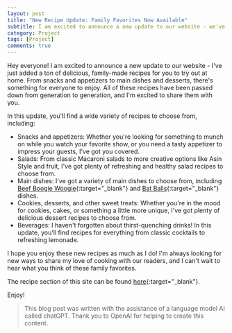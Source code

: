 ```yaml
---
layout: post
title: "New Recipe Update: Family Favorites Now Available"
subtitle: I am excited to announce a new update to our website - we've just added a ton of delicious, family-made recipes for you to try out at home.
category: Project
tags: [Project]
comments: true
---
```


Hey everyone! I am excited to announce a new update to our website - I've just added a ton of delicious, family-made recipes for you to try out at home. From snacks and appetizers to main dishes and desserts, there's something for everyone to enjoy. All of these recipes have been passed down from generation to generation, and I'm excited to share them with you.

In this update, you'll find a wide variety of recipes to choose from, including:

- Snacks and appetizers: Whether you're looking for something to munch on while you watch your favorite show, or you need a tasty appetizer to impress your guests, I've got you covered.
- Salads: From classic Macaroni salads to more creative options like Asin Style and fruit, I've got plenty of refreshing and healthy salad recipes to choose from.
- Main dishes: I've got a variety of main dishes to choose from, including [Beef Boogie Woogie](https://dovarfalcone.github.io/2023-01-05-Beef-Boogie-Woogie/){:target="_blank"} and [Bat Balls](https://dovarfalcone.github.io/2023-01-05-Bat-Balls/){:target="_blank"} dishes.
- Cookies, desserts, and other sweet treats: Whether you're in the mood for cookies, cakes, or something a little more unique, I've got plenty of delicious dessert recipes to choose from.
- Beverages: I haven't forgotten about thirst-quenching drinks! In this update, you'll find recipes for everything from classic cocktails to refreshing lemonade.

I hope you enjoy these new recipes as much as I do! I'm always looking for new ways to share my love of cooking with our readers, and I can't wait to hear what you think of these family favorites. 

The recipe section of this site can be found [here](https://dovarfalcone.github.io/blog-recipes/){:target="_blank"}.

Enjoy!

> This blog post was written with the assistance of a language model AI called chatGPT. Thank you to OpenAI for helping to create this content.